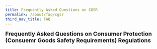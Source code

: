 ```yaml
---
title: Frequently Asked Questions on CGSR
permalink: /about/faq/cgsr
third_nav_title: FAQ
---
```


<font size="4"><b>Frequently Asked Questions on Consumer Protection (Consuemr Goods Safety Requirements) Regulations</b></font>

